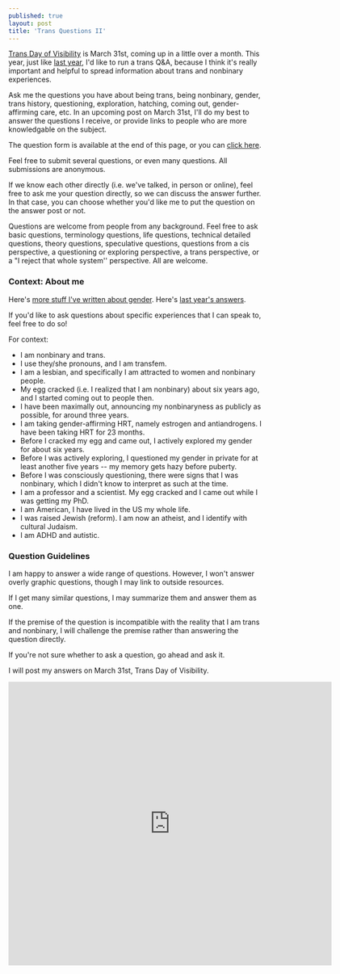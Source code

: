 ```yaml
---
published: true
layout: post
title: 'Trans Questions II'
---
```


[Trans Day of Visibility](https://en.wikipedia.org/wiki/International_Transgender_Day_of_Visibility)
is March 31st, coming up in a little over a month.
This year, just like [last year](2024/03/31/trans-qa), I'd like to run a trans Q&A,
because I think it's really important and helpful to spread information about
trans and nonbinary experiences.

Ask me the questions you have about being trans, being nonbinary, gender,
trans history,
questioning, exploration, hatching, coming out, gender-affirming care, etc.
In an upcoming post on March 31st, I'll do my best to answer the questions I receive,
or provide links to people who are more knowledgable on the subject.


The question form is available at the end of this page, or you can
[click here](https://docs.google.com/forms/d/e/1FAIpQLSd9rLBnzQSLYKNMEMZamczrvaePoWCgFUYKWSeCpsZntApRRw/viewform).

Feel free to submit several questions, or even many questions.
All submissions are anonymous.

If we know each other directly (i.e. we've talked, in person or online),
feel free to ask me your question directly, so we can discuss the answer further.
In that case, you can choose whether you'd like me to put the question on the answer post or not.

Questions are welcome from people from any background.
Feel free to ask basic questions,
terminology questions,
life questions,
technical detailed questions,
theory questions,
speculative questions,
questions from a cis perspective,
a questioning or exploring perspective,
a trans perspective,
or a "I reject that whole system'' perspective.
All are welcome.

### Context: About me

Here's [more stuff I've written about gender](/gender).
Here's [last year's answers](2024/03/31/trans-qa).

If you'd like to ask questions about specific experiences that I can speak to,
feel free to do so!

For context:
* I am nonbinary and trans.
* I use they/she pronouns, and I am transfem.
* I am a lesbian, and specifically I am attracted to women and nonbinary people.
* My egg cracked (i.e. I realized that I am nonbinary)
about six years ago,
and I started coming out to people then.
* I have been maximally out, announcing my nonbinaryness as publicly as possible,
for around three years.
* I am taking gender-affirming HRT, namely estrogen and antiandrogens. I have been taking HRT for 23 months.
* Before I cracked my egg and came out, I actively explored my gender for about six years.
* Before I was actively exploring,
I questioned my gender in private for at least another five years
-- my memory gets hazy before puberty.
* Before I was consciously questioning,
there were signs that I was nonbinary, which I didn't know to interpret as such at the time.
* I am a professor and a scientist.
My egg cracked and I came out while I was getting my PhD.
* I am American, I have lived in the US my whole life.
* I was raised Jewish (reform).
I am now an atheist, and I identify with cultural Judaism.
* I am ADHD and autistic.

### Question Guidelines

I am happy to answer a wide range of questions.
However, I won't answer overly graphic questions,
though I may link to outside resources.

If I get many similar questions, I may summarize them and answer them as one.

If the premise of the question is incompatible with the reality that I am trans and nonbinary,
I will challenge the premise rather than answering the question directly.

If you're not sure whether to ask a question, go ahead and ask it.

I will post my answers on March 31st, Trans Day of Visibility.

<iframe src="https://docs.google.com/forms/d/e/1FAIpQLSd9rLBnzQSLYKNMEMZamczrvaePoWCgFUYKWSeCpsZntApRRw/viewform?embedded=true" width="640" height="562" frameborder="0" marginheight="0" marginwidth="0">Loading…</iframe>
